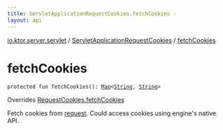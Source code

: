 ```yaml
---
title: ServletApplicationRequestCookies.fetchCookies - 
layout: api
---
```


<div class='api-docs-breadcrumbs'><a href="../index.html">io.ktor.server.servlet</a> / <a href="index.html">ServletApplicationRequestCookies</a> / <a href="./fetch-cookies.html">fetchCookies</a></div>

# fetchCookies

<div class="signature"><code><span class="keyword">protected</span> <span class="keyword">fun </span><span class="identifier">fetchCookies</span><span class="symbol">(</span><span class="symbol">)</span><span class="symbol">: </span><a href="https://kotlinlang.org/api/latest/jvm/stdlib/kotlin.collections/-map/index.html"><span class="identifier">Map</span></a><span class="symbol">&lt;</span><a href="https://kotlinlang.org/api/latest/jvm/stdlib/kotlin/-string/index.html"><span class="identifier">String</span></a><span class="symbol">,</span>&nbsp;<a href="https://kotlinlang.org/api/latest/jvm/stdlib/kotlin/-string/index.html"><span class="identifier">String</span></a><span class="symbol">&gt;</span></code></div>

Overrides <a href="../../io.ktor.request/-request-cookies/fetch-cookies.html">RequestCookies.fetchCookies</a>

Fetch cookies from <a href="../../io.ktor.request/-request-cookies/request.html">request</a>. Could access cookies using engine's native API.

